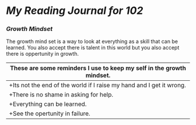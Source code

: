 # ***My Reading Journal for 102***
### _Growth Mindset_
The growth mind set is a way to look at everything as a skill that can be learned.
You also accept there is talent in this world but you also accept there is oppertunity in growth.

 |These are some reminders I use to keep my self in the growth mindset. |
 |-------------------------------------------------------------------   |
 |+Its not the end of the world if I raise my hand and I get it wrong.  |
 |+There is no shame in asking for help.                                |
 |+Everything can be learned.                                           |
 |+See the opertunity in failure.                                       |
